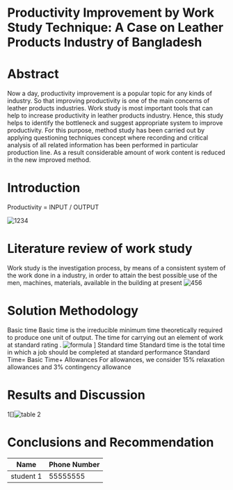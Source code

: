 # Productivity Improvement by Work Study Technique: A Case on Leather Products Industry of Bangladesh
# Abstract
Now a day, productivity improvement is a popular topic for any kinds of industry. So that improving productivity is one of the main concerns of leather products industries. Work study is most important tools that can help to increase productivity in leather products industry. Hence, this study helps to identify the bottleneck and suggest appropriate system to improve productivity. For this purpose, method study has been carried out by applying questioning techniques concept where recording and critical analysis of all related information has been performed in particular production line. As a result considerable amount of work content is reduced in the new improved method. 
# Introduction
Productivity = INPUT / OUTPUT 


![1234](https://user-images.githubusercontent.com/132740254/236611656-81a48526-e277-477c-b021-f1ab258b7344.jpg)

# Literature review of work study
Work study is the investigation process, by means of a consistent system of the work done in a industry, in order to attain the best possible use of the men, machines, materials, available in the building at present
![456](https://user-images.githubusercontent.com/132740254/236610969-59a3202f-4380-444b-a97c-085503989778.jpg)
# Solution Methodology
Basic time Basic time is the irreducible minimum time theoretically required to produce one unit of output. The time for carrying out an element of work at standard rating . 
  ![formula](https://user-images.githubusercontent.com/132740254/236611254-65337b23-6be3-4391-8e9c-e910a2b74950.jpg)
]
Standard time Standard time is the total time in which a job should be completed at standard performance 
Standard Time=  Basic Time+ Allowances 
 For allowances, we consider 15% relaxation allowances and 3% contingency allowance

# Results and Discussion
1[]![table 2](https://user-images.githubusercontent.com/132740254/236611493-26d7c6df-b32a-46bc-bba2-13061fb27296.png)


# Conclusions and Recommendation 
| Name | Phone Number |
| ------ | --- |
| student 1 | 55555555 |
